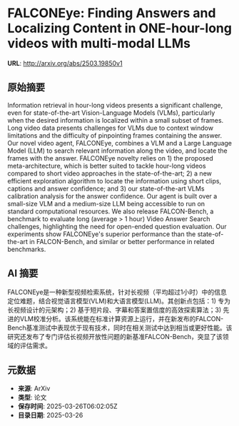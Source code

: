 # FALCONEye: Finding Answers and Localizing Content in ONE-hour-long videos with multi-modal LLMs

**URL**: http://arxiv.org/abs/2503.19850v1

## 原始摘要

Information retrieval in hour-long videos presents a significant challenge,
even for state-of-the-art Vision-Language Models (VLMs), particularly when the
desired information is localized within a small subset of frames. Long video
data presents challenges for VLMs due to context window limitations and the
difficulty of pinpointing frames containing the answer. Our novel video agent,
FALCONEye, combines a VLM and a Large Language Model (LLM) to search relevant
information along the video, and locate the frames with the answer. FALCONEye
novelty relies on 1) the proposed meta-architecture, which is better suited to
tackle hour-long videos compared to short video approaches in the
state-of-the-art; 2) a new efficient exploration algorithm to locate the
information using short clips, captions and answer confidence; and 3) our
state-of-the-art VLMs calibration analysis for the answer confidence. Our agent
is built over a small-size VLM and a medium-size LLM being accessible to run on
standard computational resources. We also release FALCON-Bench, a benchmark to
evaluate long (average &gt; 1 hour) Video Answer Search challenges, highlighting
the need for open-ended question evaluation. Our experiments show FALCONEye's
superior performance than the state-of-the-art in FALCON-Bench, and similar or
better performance in related benchmarks.


## AI 摘要

FALCONEye是一种新型视频检索系统，针对长视频（平均超过1小时）中的信息定位难题，结合视觉语言模型(VLM)和大语言模型(LLM)。其创新点包括：1) 专为长视频设计的元架构；2) 基于短片段、字幕和答案置信度的高效探索算法；3) 先进的VLM校准分析。该系统能在标准计算资源上运行，并在新发布的FALCON-Bench基准测试中表现优于现有技术，同时在相关测试中达到相当或更好性能。该研究还发布了专门评估长视频开放性问题的新基准FALCON-Bench，突显了该领域的评估需求。

## 元数据

- **来源**: ArXiv
- **类型**: 论文
- **保存时间**: 2025-03-26T06:02:05Z
- **目录日期**: 2025-03-26
